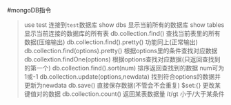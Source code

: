 #mongoDB指令
>use test 连接到`test`数据库
>show dbs 显示当前所有的数据库
>show tables 显示当前连接的数据库的所有表
>db.collection.find() 查找当前表里的所有数据(压缩输出)
>db.collection.find().pretty() 功能同上(正常输出)
>db.collection.find(options).pretty() 根据options里的条件查找对应数据
>db.collextion.findOne(options) 根据options查找对应数据(只返回查找到的第一个)
>db.collection.find().sort(num) 排序返回查找到的数据 num可为1或-1
>db.collection.update(options,newdata) 找到符合options的数据并更新为newdata
>db.save() 直接保存数据(不管会不会重复)
>$set:{} 更改某键值对的数据
>db.collection.count() 返回某表数据量
>$lt/$gt 小于/大于某条件